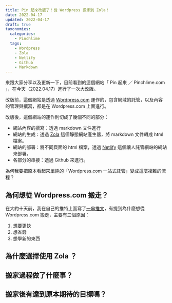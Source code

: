 ```yaml
---
title: Pin 起來改版了！從 Wordpress 搬家到 Zola！
date: 2022-04-17
updated: 2022-04-17
draft: true
taxonomies:
  categories: 
    - Pinchlime
  tags: 
    - Wordpress
    - Zola
    - Netlify
    - Github
    - Markdown
---
```


來跟大家分享以及更新一下，目前看到的這個網站「 Pin 起來 ／ Pinchlime.com 」，在今天（2022.04.17）進行了一次大改版。

改版前，這個網站是透過 [Wordpress.com](https://wordpress.com/) 運作的，包含網域的託管，以及內容的管理與撰寫，都是在 Wordpress.com 上面進行。

改版後，這個網站的運作則切成了幾個不同的部分：

- 網站內容的撰寫：透過 markdown 文件進行
- 網站的生成：透過 [Zola](https://www.getzola.org/) 這個靜態網站產生器，將 markdown 文件轉成 html 檔案。
- 網站的部署：將不同頁面的 html 檔案，透過 [Netlify](https://www.netlify.com/) 這個讓人託管網站的網站來部署。
- 各部分的串接：透過 Github 來進行。

為何我要把原本看起來單純的「Wordpress.com 一站式託管」變成這麼複雜的流程？

<!-- more -->

## 為何想從 Wordpress.com 搬走？

在大約十天前，我在自己的推特上面寫了[一串推文]()，有提到為什麼想從 Wordpress.com 搬走，主要有三個原因：

1. 想要更快
2. 想省錢
3. 想學新的東西

## 為什麼選擇使用 Zola ？


## 搬家過程做了什麼事？


## 搬家後有達到原本期待的目標嗎？